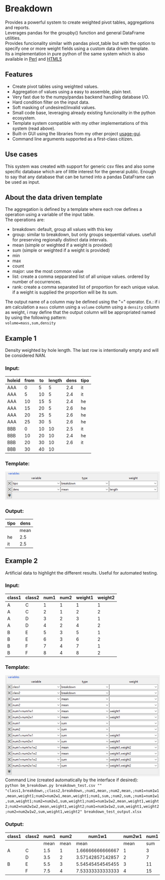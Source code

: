 # Breakdown
Provides a powerful system to create weighted pivot tables, aggregations and reports.  
Leverages pandas for the groupby() function and general DataFrame utilities.  
Provides funcionality similar with pandas pivot_table but with the option to specify one or more weight fields using a custom data driven template.  
Its a implementation in pure python of the same system which is also available in [Perl](https://github.com/pemn/Namedtable) and [HTML5](https://github.com/pemn/ui_grid_breakdown)

## Features
 - Create pivot tables using weighted values.
 - Aggregation of values using a easy to assemble, plain text.
 - Very fast due to the numpy/pandas backend handling database I/O.
 - Hard condition filter on the input data.
 - Soft masking of undesired/invalid values.
 - Small code base, leveraging already existing funcionality in the python ecosystem.
 - Template system compatible with my other implementations of this system (read above).
 - Built-in GUI using the libraries from my other project [usage-gui](https://github.com/pemn/usage-gui).
 - Command line arguments supported as a first-class citizen.

## Use cases
This system was created with support for generic csv files and also some specific database which are of little interest for the general public. Enough to say that any database that can be turned into a pandas DataFrame can be used as input.  

## About the data driven template
The aggregation is defined by a template where each row defines a operation using a variable of the input table.  
The operations are:  
 - breakdown: default, group all values with this key
 - group: similar to breakdown, but only groups sequential values. usefull for preserving regionally distinct data intervals.
 - mean (simple or weighted if a weight is provided)
 - sum (simple or weighted if a weight is provided)
 - min
 - max
 - count
 - major: use the most common value
 - list: create a comma sepparated list of all unique values. ordered by number of occurrences.
 - rank: create a comma separated list of proportion for each unique value. if a weight is supplied the proportion will be its sum.
 
The output name of a column may be defined using the "=" operator. Ex.: if i am calculation a `mass` column using a `volume` column using a `density` column as weight, i may define that the output column will be appropriated named by using the following pattern:  
`volume=mass,sum,density`  

## Example 1
Density weighted by hole length. The last row is intentionally empty and will be considered NAN.  
### Input:  
 | holeid	 | from	 | to	 | length | dens | tipo	 | 
 | ---	 | ---	 | ---	 | ---	 | --- | ---	 | 
 | AAA	 | 0	 | 5	 | 5	 | 2.4 | it	 | 
 | AAA	 | 5	 | 10	 | 5	 | 2.4 | it	 | 
 | AAA	 | 10	 | 15	 | 5	 | 2.4 | he	 | 
 | AAA	 | 15	 | 20	 | 5	 | 2.6 | he	 | 
 | AAA	 | 20	 | 25	 | 5	 | 2.6 | he	 | 
 | AAA	 | 25	 | 30	 | 5	 | 2.6 | he	 | 
 | BBB	 | 0	 | 10	 | 10	 | 2.5 | it	 | 
 | BBB	 | 10	 | 20	 | 10	 | 2.4 | he	 | 
 | BBB	 | 20	 | 30	 | 10	 | 2.6 | it	 | 
 | BBB	 | 30	 | 40	 | 10	 | 	 |   |
### Template:  
![template_simple](./assets/asset2simple.png?raw=true)  
### Output:
 | tipo	 | dens	 | 
 | ---	 | ---	 | 
 | 	 | mean	 | 
 | he	 | 2.5	 | 
 | it	 | 2.5	 | 


## Example 2
Artificial data to highlight the different results. Useful for automated testing.  
### Input:  

 | class1	 | class2	 | num1	 | num2	 | weight1	 | weight2	|
 | ---	 | ---	 | ---	 | ---	 | ---	 | ---	|
 | A	 | C	 | 1	 | 1	 | 1	 | 1	|
 | A	 | C	 | 2	 | 1	 | 2	 | 2	|
 | A	 | D	 | 3	 | 2	 | 3	 | 1	|
 | A	 | D	 | 4	 | 2	 | 4	 | 2	|
 | B	 | E	 | 5	 | 3	 | 5	 | 1	|
 | B	 | E	 | 6	 | 3	 | 6	 | 2	|
 | B	 | F	 | 7	 | 4	 | 7	 | 1	|
 | B	 | F	 | 8	 | 4	 | 8	 | 2	|
 
 
### Template:  
![template_grid](./assets/asset1grid.png?raw=true)  
Command Line (created automatically by the interface if desired):  
`python bm_breakdown.py breakdown_test.csv "" "class1,breakdown,;class2,breakdown,;num1,mean,;num2,mean,;num1=num1w1,mean,weight1;num2=num2w1,mean,weight1;num1,sum,;num2,sum,;num1=num1w1,sum,weight1;num2=num2w1,sum,weight1;num1=num1w1w2,mean,weight1,weight2;num2=num2w1w2,mean,weight1,weight2;num1=num1w1w2,sum,weight1,weight2;num2=num2w1w2,sum,weight1,weight2" breakdown_test_output.xlsx`

### Output:  

 | class1	 | class2	 | num1	 | num2	 | num1w1	 | num2w1	 | num1	 | num2	 | num1w1	 | num2w1	 | num1w1w2	 | num2w1w2	 | num1w1w2	 | num2w1w2	|
 | ---	 | ---	 | ---	 | ---	 | ---	 | ---	 | ---	 | ---	 | ---	 | ---	 | ---	 | ---	 | ---	 | ---	|
 | 	 | 	 | mean	 | mean	 | mean	 | mean	 | sum	 | sum	 | sum	 | sum	 | mean	 | mean	 | sum	 | sum	|
 | A	 | C	 | 1.5	 | 1	 | 1.66666666666667	 | 1	 | 3	 | 2	 | 5	 | 3	 | 1.8	 | 1	 | 9	 | 5	|
 | 	 | D	 | 3.5	 | 2	 | 3.57142857142857	 | 2	 | 7	 | 4	 | 25	 | 14	 | 3.72727272727273	 | 2	 | 41	 | 22	|
 | B	 | E	 | 5.5	 | 3	 | 5.54545454545455	 | 3	 | 11	 | 6	 | 61	 | 33	 | 5.70588235294118	 | 3	 | 97	 | 51	|
 | 	 | F	 | 7.5	 | 4	 | 7.53333333333333	 | 4	 | 15	 | 8	 | 113	 | 60	 | 7.69565217391304	 | 4	 | 177	 | 92	|


 

